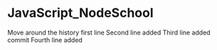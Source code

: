 # JavaScript_NodeSchool
Move around the history first line
Second line added 
Third line added commit
Fourth line added 

